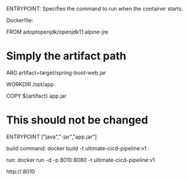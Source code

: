 ENTRYPOINT: Specifies the command to run when the container starts.

Dockerfile:

FROM adoptopenjdk/openjdk11:alpine-jre

# Simply the artifact path
ARG artifact=target/spring-boot-web.jar

WORKDIR /opt/app

COPY ${artifact} app.jar

# This should not be changed
ENTRYPOINT ["java","-jar","app.jar"]


build command:
docker build -t ultimate-cicd-pipeline:v1 .

run:
docker run -d -p 8010:8080 -t ultimate-cicd-pipeline:v1

http://<ip-address>:8010

